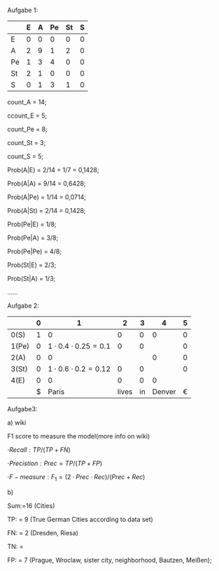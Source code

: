 Aufgabe 1:

|      | E    | A    | Pe   | St   | S    |
| ---- | ---- | ---- | ---- | ---- | ---- |
| E    | 0    | 0    | 0    | 0    | 0    |
| A    | 2    | 9    | 1    | 2    | 0    |
| Pe   | 1    | 3    | 4    | 0    | 0    |
| St   | 2    | 1    | 0    | 0    | 0    |
| S    | 0    | 1    | 3    | 1    | 0    |

count_A = 14;

ccount_E = 5;

count_Pe = 8;

count_St = 3;

count_S = 5;

Prob(A|E) = 2/14 = 1/7 = 0,1428;

Prob(A|A) = 9/14 = 0,6428;

Prob(A|Pe) = 1/14 = 0,0714;

Prob(A|St) = 2/14 = 0,1428;

Prob(Pe|E) = 1/8;

Prob(Pe|A) = 3/8;

Prob(Pe|Pe) = 4/8;

Prob(St|E) = 2/3;

Prob(St|A) = 1/3;

......

Aufgabe 2:

|       | 0    | 1                             | 2     | 3    | 4      | 5    |
| ----- | ---- | ----------------------------- | ----- | ---- | ------ | ---- |
| 0(S)  | 1    | 0                             | 0     | 0    | 0      | 0    |
| 1(Pe) | 0    | $1\cdot 0.4\cdot 0.25=0.1$    | 0     | 0    |        | 0    |
| 2(A)  | 0    | 0                             |       |      | 0      | 0    |
| 3(St) | 0    | $1\cdot 0.6 \cdot 0.2 = 0.12$ | 0     | 0    |        | 0    |
| 4(E)  | 0    | 0                             | 0     | 0    | 0      |      |
|       | $    | Paris                         | lives | in   | Denver | €    |

Aufgabe3:

a) wiki

F1 score to measure the model(more info on wiki)

$\cdot Recall: TP/(TP+FN)$

$\cdot Precistion:Prec=TP/(TP+FP)$

$\cdot F-measure: F_1=(2\cdot Prec\cdot Rec)/(Prec+Rec)$

b)

Sum:=16 (Cities)

TP: = 9 (True German Cities according to data set)

FN: = 2 (Dresden, Riesa)

TN: = 

FP: = 7 (Prague, Wroclaw, sister city, neighborhood, Bautzen, Meißen);


